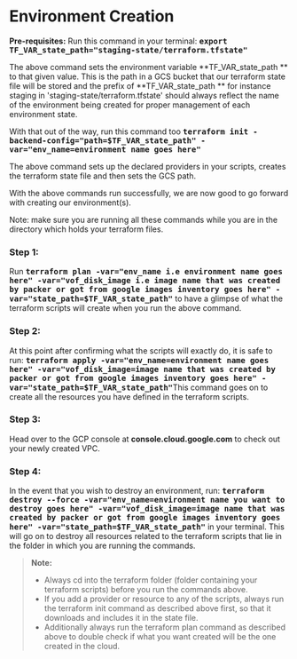 # Environment Creation

**Pre-requisites:**
Run this command in your terminal:
<kbd>**export TF_VAR_state_path="staging-state/terraform.tfstate"**</kbd>

The above command sets the environment variable **TF_VAR_state_path ** to that given value. This is the path in a GCS bucket that our terraform state file will be stored and the prefix of **TF_VAR_state_path ** for instance staging in 'staging-state/terraform.tfstate' should always reflect the name of the environment being created for proper management of each environment state.

With that out of the way, run this command too
<kbd>**terraform init -backend-config="path=$TF_VAR_state_path" -var="env_name=environment name goes here"**</kbd>

The above command sets up the declared providers in your scripts, creates the terraform state file and then sets the GCS path.

With the above commands run successfully, we are now good to go forward with creating our environment(s).

Note: make sure you are running all these commands while you are in the directory which holds your terraform files. 

### Step 1:

Run <kbd>**terraform plan -var="env_name i.e environment name goes here" -var="vof_disk_image i.e image name that was created by packer or got from google images inventory goes here" -var="state_path=$TF_VAR_state_path"**</kbd> to have a glimpse of what the terraform scripts will create when you run the above command.

### Step 2:

At this point after confirming what the scripts will exactly do, it is safe to run: <kbd>**terraform apply -var="env_name=environment name goes here" -var="vof_disk_image=image name that was created by packer or got from google images inventory goes here" -var="state_path=$TF_VAR_state_path"**</kbd>This command goes on to create all the resources you have defined in the terraform scripts.

### Step 3:

Head over to the GCP console at **console.cloud.google.com** to check out your newly created VPC.

### Step 4:

In the event that you wish to destroy an environment, run: <kbd>**terraform destroy --force -var="env_name=environment name you want to destroy goes here" -var="vof_disk_image=image name that was created by packer or got from google images inventory goes here" -var="state_path=$TF_VAR_state_path"**</kbd> in your terminal. This will go on to destroy all resources related to the terraform scripts that lie in the folder in which you are running the commands.
> **Note:**
> - Always cd into the terraform folder (folder containing your terraform scripts) before you run the commands above.
> - If you add a provider or resource to any of the scripts, always run the terraform init command as described above first, so that it downloads and includes it in the state file.
> - Additionally always run the terraform plan command as described above to double check if what you want created will be the one created in the cloud.
